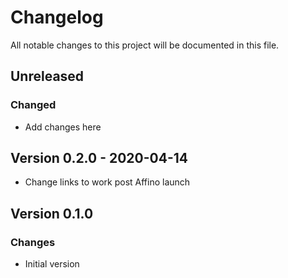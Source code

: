 # Changelog
All notable changes to this project will be documented in this file.

## Unreleased
### Changed
- Add changes here

## Version 0.2.0 - 2020-04-14
- Change links to work post Affino launch

## Version 0.1.0
### Changes
- Initial version
